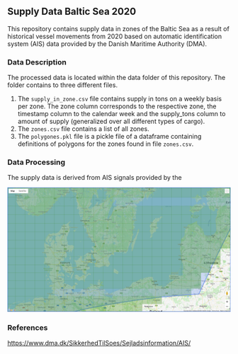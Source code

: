 ## Supply Data Baltic Sea 2020

This repository contains supply data in zones of the Baltic Sea as a result of historical vessel movements from 2020 based on automatic identification system (AIS) data provided by the Danish Maritime Authority (DMA).

### Data Description
The processed data is located within the data folder of this repository. The folder contains to three different files.

1. The `supply_in_zone.csv` file contains supply in tons on a weekly basis per zone. The zone column corresponds to the respective zone, the timestamp column to the calendar week and the supply_tons column to amount of supply (generalized over all different types of cargo).
2. The `zones.csv` file contains a list of all zones.
3. The `polygones.pkl` file is a pickle file of a dataframe containing definitions of polygons for the zones found in file `zones.csv`.

### Data Processing
The supply data is derived from AIS signals provided by the 

![Alt text](./map.PNG?raw=true "Map")

### References
https://www.dma.dk/SikkerhedTilSoes/Sejladsinformation/AIS/